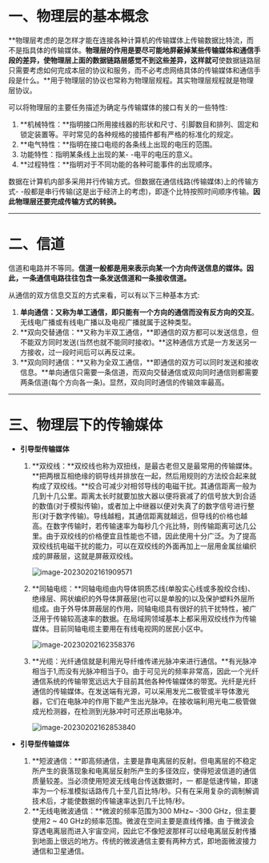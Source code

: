 # 一、物理层的基本概念

​		**物理层考虑的是怎样才能在连接各种计算机的传输媒体上传输数据比特流，而不是指具体的传输媒体。**物理层的作用是要尽可能地屏蔽掉某些传输媒体和通信手段的差异，使物理层上面的数据链路层感觉不到这些差异，这样就可**使数据链路层只需要考虑如何完成本层的协议和服务，而不必考虑网络具体的传输媒体和通信手段是什么。**用于物理层的协议也常称为物理层规程。其实物理层规程就是物理层协议。



可以将物理层的主要任务描述为确定与传输媒体的接口有关的一些特性:

1. **机械特性：**指明接口所用接线器的形状和尺寸、引脚数目和排列、固定和锁定装置等。平时常见的各种规格的接插件都有严格的标准化的规定。
2. **电气特性：**指明在接口电缆的各条线上出现的电压的范围。
3. 功能特性：指明某条线上出现的某- -电平的电压的意义。
4. **过程特性：**指明对于不同功能的各种可能事件的出现顺序。



数据在计算机内部多采用并行传输方式。但数据在通信线路(传输媒体)上的传输方式- -般都是串行传输(这是出于经济上的考虑)，即逐个比特按照时间顺序传输。**因此物理层还要完成传输方式的转换。**

------



# 二、信道

​		信道和电路并不等同。**信道一般都是用来表示向某一个方向传送信息的媒体。因此，一条通信电路往往包含一条发送信道和一条接收信道。**



从通信的双方信息交互的方式来看，可以有以下三种基本方式:

1. **单向通信：**又称为单工通信，即**只能有一个方向的通信而没有反方向的交互**。无线电广播或有线电广播以及电视广播就属于这种类型。
2. **双向交替通信：**又称为半双工通信，**即通信的双方都可以发送信息，但不能双方同时发送(当然也就不能同时接收)。**这种通信方式是一方发送另一方接收，过一段时间后可以再反过来。
3. **双向同时通信：**又称为全双工通信，**即通信的双方可以同时发送和接收信息。**单向通信只需要一条信道，而双向交替通信或双向同时通信则都需要两条信道(每个方向各一条)。显然，双向同时通信的传输效率最高。

------



# 三、物理层下的传输媒体



- **引导型传输媒体**

  1. **双绞线：**双绞线也称为双扭线，是最古老但又是最常用的传输媒体。**把两根互相绝缘的铜导线并排放在一起，然后用规则的方法绞合起来就构成了双绞线。**绞合可减少对相邻导线的电磁干扰。其通信距离一般为几到十几公里。距离太长时就要加放大器以便将衰减了的信号放大到合适的数值(对于模拟传输)，或者加上中继器以便对失真了的数字信号进行整形(对于数字传输)。导线越粗，其通信距离就越远，但导线的价格也越高。在数字传输时，若传输速率为每秒几个兆比特，则传输距离可达几公里。由于双绞线的价格便宜且性能也不错，因此使用十分广泛。为了提高双绞线抗电磁干扰的能力，可以在双绞线的外面再加上一层用金属丝编织成的屏蔽层，这就是屏蔽双绞线。

     ![image-20230202161909571](https://cdn.jsdelivr.net/gh/xmtxsec/picture/img/202302021619716.png)

     

  2. **同轴电缆：**同轴电缆由内导体铜质芯线(单股实心线或多股绞合线)、绝缘层、网状编织的外导体屏蔽层(也可以是单股的)以及保护塑料外层所组成。由于外导体屏蔽层的作用，同轴电缆具有很好的抗干扰特性，被广泛用于传输较高速率的数据。在局域网领域基本上都采用双绞线作为传输媒体。目前同轴电缆主要用在有线电视网的居民小区中。

     ![image-20230202162358376](https://cdn.jsdelivr.net/gh/xmtxsec/picture/img/202302021623408.png)

     

  3. **光缆：光纤通信就是利用光导纤维传递光脉冲来进行通信。**有光脉冲相当于1,而没有光脉冲相当于0。由于可见光的频率非常高，因此一个光纤通信系统的传输带宽远远大于目前其他各种传输媒体的带宽。光纤是光纤通信的传输媒体。在发送端有光源，可以采用发光二极管或半导体激光器，它们在电脉冲的作用下能产生出光脉冲。在接收端利用光电二极管做成光检测器，在检测到光脉冲时可还原出电脉冲。

     ![image-20230202162853840](https://cdn.jsdelivr.net/gh/xmtxsec/picture/img/202302021628967.png)



- **引导型传输媒体**
  1. **短波通信：**即高频通信，主要是靠电离层的反射。但电离层的不稳定所产生的衰落现象和电离层反射所产生的多径效应，使得短波信道的通信质量较差。当必须使用短波无线电台传送数据时，一 都是低速传输，即速率为一个标准模拟话路传几十至几百比特/秒。只有在采用复杂的调制解调技术后，才能使数据的传输速率达到几千比特/秒。
  2. **无线电微波通信：**微波的频率范围为300 MHz~ -300 GHz，但主要使用2 ~ 40 GHz的频率范围。微波在空间主要是直线传播。由
     于微波会穿透电离层而进入宇宙空间，因此它不像短波那样可以经电离层反射传播到地面上很远的地方。传统的微波通信主要有两种方式，即地面微波接力通信和卫星通信。









